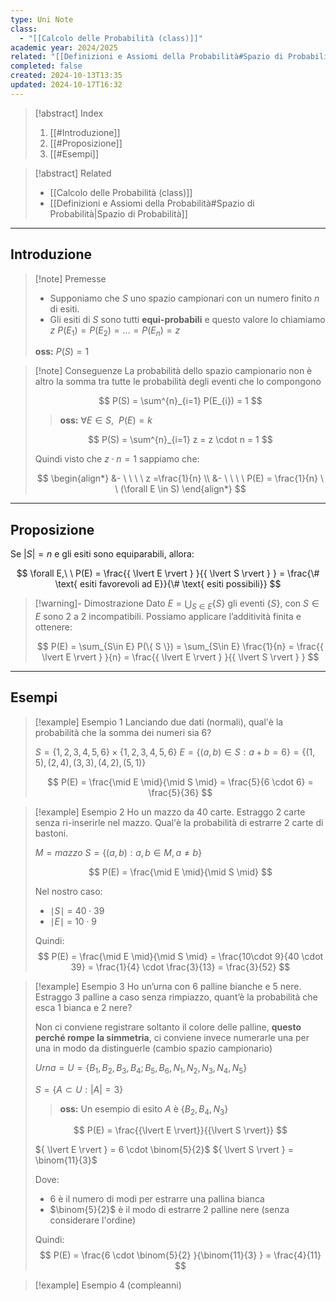 ```yaml
---
type: Uni Note
class:
  - "[[Calcolo delle Probabilità (class)]]"
academic year: 2024/2025
related: "[[Definizioni e Assiomi della Probabilità#Spazio di Probabilità]]"
completed: false
created: 2024-10-13T13:35
updated: 2024-10-17T16:32
---
```

>[!abstract] Index
>1. [[#Introduzione]]
>2. [[#Proposizione]]
>3. [[#Esempi]]

>[!abstract] Related
>- [[Calcolo delle Probabilità (class)]]
>- [[Definizioni e Assiomi della Probabilità#Spazio di Probabilità|Spazio di Probabilità]]

---
## Introduzione

>[!note] Premesse
>- Supponiamo che $S$ uno spazio campionari con un numero finito $n$ di esiti.
>- Gli esiti di $S$ sono tutti **equi-probabili** e questo valore lo chiamiamo $z$ $P(E_{1}) = P(E_{2}) = \dots = P(E_{n}) = z$
>
>**oss:** $P(S) = 1$

>[!note] Conseguenze
>La probabilità dello spazio campionario non è altro la somma tra tutte le probabilità degli eventi che lo compongono
>
>$$
>P(S) = \sum^{n}_{i=1} P(E_{i}) = 1
>$$
>
>>**oss:** $\forall  E \in S,\ \ P(E) = k$
>
>$$
>P(S) = \sum^{n}_{i=1} z = z \cdot  n = 1
>$$
>
>Quindi visto che $z\cdot n = 1$ sappiamo che:
>
>$$
>\begin{align*}
>&- \ \ \ \ z =\frac{1}{n} \\
>&- \ \ \ \ P(E) = \frac{1}{n} \ \ (\forall E \in S)
>\end{align*}
>$$

---
## Proposizione

Se ${ \lvert S \rvert } = n$ e gli esiti sono equiparabili, allora:

$$
\forall E,\ \ P(E) = \frac{{ \lvert E \rvert }  }{{ \lvert S \rvert }  } = \frac{\# \text{ esiti favorevoli ad E}}{\# \text{ esiti possibili}}
$$

>[!warning]- Dimostrazione
>Dato $E = \bigcup_{S \in E} \{ S \}$ gli eventi $\{ S \}$, con $S \in E$ sono 2 a 2 incompatibili. Possiamo applicare l’additività finita e ottenere:
>
>$$
>P(E) = \sum_{S\in E} P(\{ S \}) = \sum_{S\in E} \frac{1}{n} = \frac{{ \lvert E \rvert }  }{n} = \frac{{ \lvert E \rvert }  }{{ \lvert S \rvert }  }
>$$

---
## Esempi

>[!example] Esempio 1
>Lanciando due dati (normali), qual'è la probabilità che la somma dei numeri sia 6?
>
>$S = \{1,2,3,4,5,6\} \times \{1,2,3,4,5,6\}$
>$E = \{ (a,b)\in S: a+b =6 \} = \{ (1,5), (2,4), (3,3), (4,2), (5,1) \}$ 
>
>$$
>P(E) = \frac{\mid E \mid}{\mid S \mid} = \frac{5}{6 \cdot  6} = \frac{5}{36}
>$$

>[!example] Esempio 2
>Ho un mazzo da 40 carte. Estraggo 2 carte senza ri-inserirle nel mazzo. Qual'è la probabilità di estrarre 2 carte di bastoni.
>
>$M = mazzo$
>$S = \{ (a,b): a,b \in M, a \not=b \}$
>
>$$
>P(E) = \frac{\mid E \mid}{\mid S \mid}
>$$
>
>Nel nostro caso:
>- $\mid S\mid$ = $40 \cdot 39$
>- $\mid E \mid$ = $10 \cdot 9$
>
>Quindi: 
>$$
>P(E) = \frac{\mid E \mid}{\mid S \mid} = \frac{10\cdot  9}{40 \cdot 39} = \frac{1}{4} \cdot  \frac{3}{13} = \frac{3}{52}
>$$

>[!example] Esempio 3
>Ho un’urna con 6 palline bianche e 5 nere. Estraggo 3 palline a caso senza rimpiazzo, quant’è la probabilità che esca 1 bianca e 2 nere?
>
>Non ci conviene registrare soltanto il colore delle palline, **questo perché rompe la simmetria**, ci conviene invece numerarle una per una in modo da distinguerle (cambio spazio campionario)
>
>$Urna = U = \{ B_{1}, B_{2}, B_{3},B_{4};B_{5},B_{6},N_{1},N_{2},N_{3},N_{4},N_{5} \}$
>
>$S = \{ A \subset U: \lvert A \rvert =  3\}$
>
>>**oss:** Un esempio di esito $A$ è $\{ B_{2},B_{4},N_{3} \}$
>
>$$
>P(E) = \frac{{\lvert E \rvert}}{{\lvert S \rvert}}
>$$
>
>${ \lvert E \rvert }  = 6 \cdot \binom{5}{2}$
>${ \lvert S \rvert } = \binom{11}{3}$ 
>
>Dove:
>- 6 è il numero di modi per estrarre una pallina bianca
>- $\binom{5}{2}$ è il modo di estrarre 2 palline nere (senza considerare l'ordine)
>
>Quindi:
>$$
>P(E) = \frac{6 \cdot  \binom{5}{2} }{\binom{11}{3} } = \frac{4}{11}
>$$

>[!example] Esempio 4 (compleanni)

